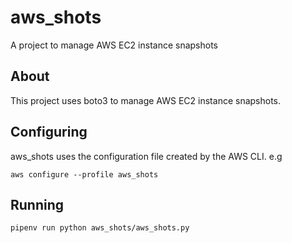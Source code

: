 # aws_shots
A project to manage AWS EC2 instance snapshots

## About

This project uses boto3 to manage AWS EC2 instance snapshots.

## Configuring 

aws_shots uses the configuration file created by the AWS CLI. e.g

`aws configure --profile aws_shots`

## Running

`pipenv run python aws_shots/aws_shots.py`


